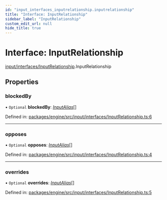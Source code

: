 ```yaml
---
id: "input_interfaces_inputrelationship.inputrelationship"
title: "Interface: InputRelationship"
sidebar_label: "InputRelationship"
custom_edit_url: null
hide_title: true
---
```


# Interface: InputRelationship

[input/interfaces/InputRelationship](../modules/input_interfaces_inputrelationship.md).InputRelationship

## Properties

### blockedBy

• `Optional` **blockedBy**: [*InputAlias*](../modules/input_types_inputalias.md#inputalias)[]

Defined in: [packages/engine/src/input/interfaces/InputRelationship.ts:6](https://github.com/xr3ngine/xr3ngine/blob/716a06460/packages/engine/src/input/interfaces/InputRelationship.ts#L6)

___

### opposes

• `Optional` **opposes**: [*InputAlias*](../modules/input_types_inputalias.md#inputalias)[]

Defined in: [packages/engine/src/input/interfaces/InputRelationship.ts:4](https://github.com/xr3ngine/xr3ngine/blob/716a06460/packages/engine/src/input/interfaces/InputRelationship.ts#L4)

___

### overrides

• `Optional` **overrides**: [*InputAlias*](../modules/input_types_inputalias.md#inputalias)[]

Defined in: [packages/engine/src/input/interfaces/InputRelationship.ts:5](https://github.com/xr3ngine/xr3ngine/blob/716a06460/packages/engine/src/input/interfaces/InputRelationship.ts#L5)
